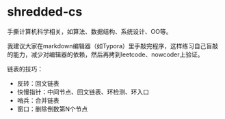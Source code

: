 # shredded-cs
手撕计算机科学相关，如算法、数据结构、系统设计、OO等。

我建议大家在markdown编辑器（如Typora）里手敲完程序，这样练习自己盲敲的能力，减少对编辑器的依赖，然后再拷到leetcode、nowcoder上验证。

链表的技巧：

- 反转：回文链表
- 快慢指针：中间节点、回文链表、环检测、环入口
- 哨兵：合并链表
- 窗口：删除倒数第N个节点